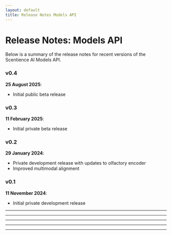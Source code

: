 ```yaml
---
layout: default
title: Release Notes Models API
---
```


# Release Notes: Models API
Below is a summary of the release notes for recent versions of the Scentience AI Models API.

### v0.4
**25 August 2025**: 
- Initial public beta release


### v0.3
**11 February 2025**: 
- Initial private beta release


### v0.2
**29 January 2024**: 
- Private development release with updates to olfactory encoder
- Improved multimodal alignment


### v0.1
**11 November 2024**: 
- Initial private development release

---
---
---
---
---
